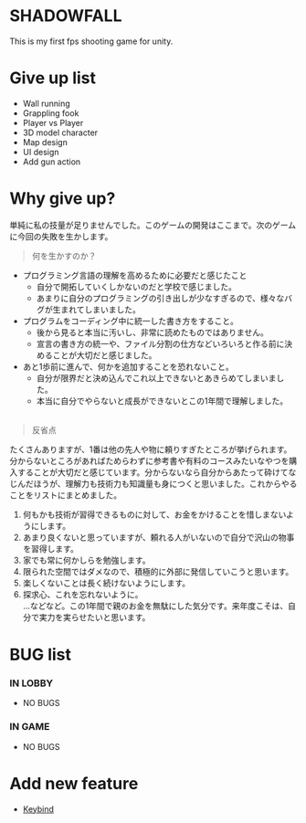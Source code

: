 # SHADOWFALL
This is my first fps shooting game for unity.

# Give up list
- Wall running
- Grappling fook
- Player vs Player
- 3D model character
- Map design
- UI design
- Add gun action

# Why give up?
単純に私の技量が足りませんでした。このゲームの開発はここまで。次のゲームに今回の失敗を生かします。<br>
> 何を生かすのか？<br>
- プログラミング言語の理解を高めるために必要だと感じたこと
    - 自分で開拓していくしかないのだと学校で感じました。
    - あまりに自分のプログラミングの引き出しが少なすぎるので、様々なバグが生まれてしまいました。
- プログラムをコーディング中に統一した書き方をすること。
    - 後から見ると本当に汚いし、非常に読めたものではありません。
    - 宣言の書き方の統一や、ファイル分割の仕方などいろいろと作る前に決めることが大切だと感じました。
- あと1歩前に進んで、何かを追加することを恐れないこと。
    - 自分が限界だと決め込んでこれ以上できないとあきらめてしまいました。
    - 本当に自分でやらないと成長ができないとこの1年間で理解しました。
<br><br>
> 反省点<br>

たくさんありますが、1番は他の先人や物に頼りすぎたところが挙げられます。分からないところがあればためらわずに参考書や有料のコースみたいなやつを購入することが大切だと感じています。分からないなら自分からあたって砕けてなじんだほうが、理解力も技術力も知識量も身につくと思いました。これからやることをリストにまとめました。<br>
1. 何もかも技術が習得できるものに対して、お金をかけることを惜しまないようにします。
2. あまり良くないと思っていますが、頼れる人がいないので自分で沢山の物事を習得します。
3. 家でも常に何かしらを勉強します。
4. 限られた空間ではダメなので、積極的に外部に発信していこうと思います。
5. 楽しくないことは長く続けないようにします。
6. 探求心、これを忘れないように。<br>
...などなど。この1年間で親のお金を無駄にした気分です。来年度こそは、自分で実力を実らせたいと思います。

# BUG list
### IN LOBBY
- NO BUGS

### IN GAME
- NO BUGS

# Add new feature
- [Keybind](https://gamedev65535.com/entry/unity_inputsystem_howtouse/)
